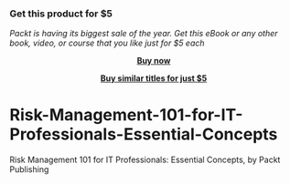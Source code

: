 
### Get this product for $5

<i>Packt is having its biggest sale of the year. Get this eBook or any other book, video, or course that you like just for $5 each</i>


<b><p align='center'>[Buy now](https://packt.link/9781804615218)</p></b>


<b><p align='center'>[Buy similar titles for just $5](https://subscription.packtpub.com/search)</p></b>


# Risk-Management-101-for-IT-Professionals-Essential-Concepts
Risk Management 101 for IT Professionals: Essential Concepts, by Packt Publishing
